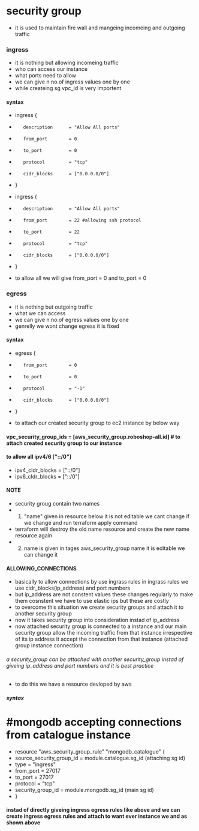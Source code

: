 # security group
* it is used to maintain fire wall and mangeing incomeing and outgoing traffic
### ingress
* it is nothing but allowing incomeing traffic
* who can access our instance 
* what ports need to allow 
* we can give n no.of ingress values one by one
* while createing sg vpc_id is very importent

#### syntax
* ingress {
*        description      = "Allow All ports"
*        from_port        = 0
*        to_port          = 0 
*        protocol         = "tcp"
*        cidr_blocks      = ["0.0.0.0/0"]
*    }
* ingress {
*        description      = "Allow All ports"
*        from_port        = 22 #allowing ssh protocol
*        to_port          = 22
*        protocol         = "tcp"
*        cidr_blocks      = ["0.0.0.0/0"]
*    }

* to allow all we will give from_port = 0 and to_port = 0

###  egress
* it is nothing but outgoing traffic
* what we can access 
* we can give n no.of egress values one by one
* genrelly we wont change egress it is fixed

#### syntax
* egress {
*        from_port        = 0
*        to_port          = 0
*        protocol         = "-1"
*        cidr_blocks      = ["0.0.0.0/0"]
*    }

* to attach our created security group to ec2 instance by below way
####   vpc_security_group_ids = [aws_security_group.roboshop-all.id]  # to attach created security group to our instance

#### to allow all ipv4/6 ["::/0"]
* ipv4_cldr_blocks = ["::/0"]
* ipv6_cldr_blocks = ["::/0"]

#### NOTE
* security groug contain two names 
* 1. "name" given in resource below it is not editable we cant change if we change and run terraform apply command
* terraform will destroy the old name resource and create the new name resource again 
* 2. name is given in tages aws_security_group name it is editable we can change it 

#### ALLOWING_CONNECTIONS
* basically to allow connections by use ingrass rules in ingrass rules we use cidr_blocks(ip_address) and port numbers 
* but ip_address are not constent values these changes regularly to make them cosnstent we have to use elastic ips but these are costly
* to overcome this situation we create security groups and attach it to another security group 
* now it takes security group into consideration instad of ip_address
* now attached security group is connected to a instance and our main security group allow the incoming traffic from that instance irrespective of its ip address it accept the connection from that instance (attached group instance connection)
###### a security_group can be attached with another security_group instad of giveing ip_address and port numbers and it is best practice
 
* to do this we have a resource devloped by aws
##### syntax
# #mongodb accepting connections from catalogue instance
* resource "aws_security_group_rule" "mongodb_catalogue" {
*   source_security_group_id = module.catalogue.sg_id (attaching sg id)
*   type                     = "ingress"
*   from_port                = 27017
*   to_port                  = 27017
*   protocol                 = "tcp"
*   security_group_id        = module.mongodb.sg_id   (main sg id)
* }

#### instad of directly giveing ingress egress rules like above and  we can create ingress egress rules and  attach to want ever instance we and as shown above

